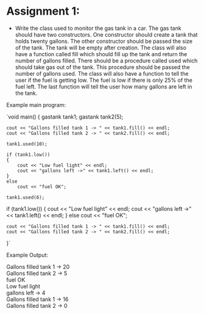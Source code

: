 # Assignment 1:

- Write the class used to monitor the gas tank in a car.  The gas tank should have two constructors.  One constructor should create a tank that holds twenty gallons.  The other constructor should be passed the size of the tank.  The tank will be empty after creation.  The class will also have a function called fill which should fill up the tank and return the number of gallons filled.  There should be a procedure called used which should take gas out of the tank.  This procedure should be passed the number of gallons used.  The class will also have a function to tell the user if the fuel is getting low.  The fuel is low if there is only 25% of the fuel left.  The last function will tell the user how many gallons are left in the tank.  

Example main program:

`void main() 
{ 
    gastank tank1; 
    gastank tank2(5);

    cout << "Gallons filled tank 1 -> " << tank1.fill() << endl; 
    cout << "Gallons filled tank 2 -> " << tank2.fill() << endl;

    tank1.used(10);

    if (tank1.low()) 
    { 
        cout << "Low fuel light" << endl; 
        cout << "gallons left ->" << tank1.left() << endl; 
    } 
    else 
        cout << "fuel OK";

    tank1.used(6);

  if (tank1.low()) 
    { 
        cout << "Low fuel light" << endl; 
        cout << "gallons left ->" << tank1.left() << endl; 
    } 
    else 
        cout << "fuel OK";

    cout << "Gallons filled tank 1 -> " << tank1.fill() << endl; 
    cout << "Gallons filled tank 2 -> " << tank2.fill() << endl; 
}`
 

Example Output:  
  
Gallons filled tank 1 -> 20  
Gallons filled tank 2 -> 5  
fuel OK  
Low fuel light  
gallons left -> 4  
Gallons filled tank 1 -> 16  
Gallons filled tank 2 -> 0  
